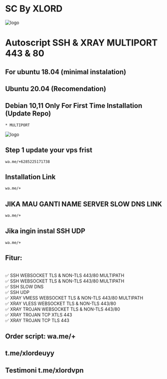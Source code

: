 
# SC By XLORD
![logo](https://raw.githubusercontent.com/kanghory/VPN/main/20230423_200237.png)
# Autoscript SSH & XRAY MULTIPORT 443 & 80

## For ubuntu 18.04 (minimal instalation) 
## Ubuntu 20.04 (Recomendation) 
## Debian 10,11  Only For First Time Installation (Update Repo) <br>
```
* MULTIPORT
```
![logo](https://raw.githubusercontent.com/kanghory/VPN/main/.jpg)
## Step 1 update your vps frist
```
wa.me/+6285225171738
 ```
## Installation Link<br>

  ```html
wa.me/+
  ```
## JIKA MAU GANTI NAME SERVER SLOW DNS LINK<br>

  ```html
wa.me/+
  ```  
## Jika ingin instal SSH UDP
```
wa.me/+
 ```
## Fitur:
<br>
✅ SSH WEBSOCKET TLS & NON-TLS 443/80 MULTIPATH<br>
✅ SSH WEBSOCKET TLS & NON-TLS 443/80 MULTIPATH<br>
✅ SSH SLOW DNS<br>
✅ SSH UDP<br>
✅ XRAY VMESS WEBSOCKET TLS & NON-TLS 443/80 MULTIPATH<br>
✅ XRAY VLESS WEBSOCKET TLS & NON-TLS 443/80<br>
✅ XRAY TROJAN WEBSOCKET TLS & NON-TLS 443/80<br>
✅ XRAY TROJAN TCP XTLS 443<br>
✅ XRAY TROJAN TCP TLS 443<br>

## Order script: wa.me/+
##  t.me/xlordeuyy<br> 
## Testimoni     t.me/xlordvpn
<br>
            
              
